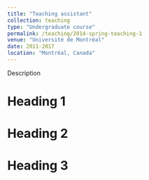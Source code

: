 ```yaml
---
title: "Teaching assistant"
collection: teaching
type: "Undergraduate course"
permalink: /teaching/2014-spring-teaching-1
venue: "Université de Montréal"
date: 2011-2017
location: "Montréal, Canada"
---
```


Description

Heading 1
======

Heading 2
======

Heading 3
======
